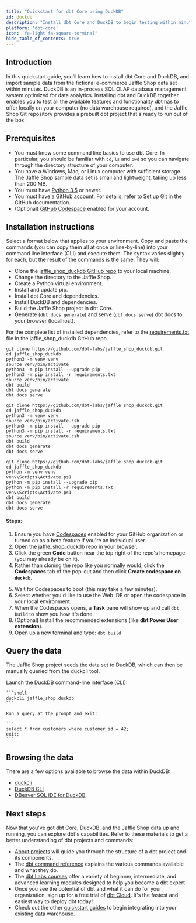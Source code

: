 ```yaml
---
title: "Quickstart for dbt Core using DuckDB"
id: duckdb
description: "Install dbt Core and DuckDB to begin testing within minutes"
platform: 'dbt-core'
icon: 'fa-light fa-square-terminal'
hide_table_of_contents: true
---
```


## Introduction

In this quickstart guide, you’ll learn how to install dbt Core and DuckDB, and import sample data from the fictional e-commerce Jaffle Shop data set within minutes. DuckDB is an in-process SQL OLAP database management system optimized for data analytics. Installing dbt and DuckDB together enables you to test all the available features and functionality dbt has to offer locally on your computer (no data warehouse required), and the Jaffle Shop Git repository provides a prebuilt dbt project that's ready to run out of the box.

## Prerequisites

* You must know some command line basics to use dbt Core. In particular, you should be familiar with `cd`, `ls` and `pwd` so you can navigate through the directory structure of your computer.
* You have a Windows, Mac, or Linux computer with sufficient storage. The Jaffle Shop sample data set is small and lightweight, taking up less than 200 MB. 
* You must have [Python 3.5](https://www.python.org/downloads/) or newer.
* You must have a [GitHub account](https://github.com/join). For details, refer to [Set up Git](https://docs.github.com/en/get-started/quickstart/set-up-git) in the GitHub documentation.
* (Optional) [GitHub Codespace](https://docs.github.com/en/codespaces/managing-codespaces-for-your-organization/enabling-or-disabling-github-codespaces-for-your-organization) enabled for your account.

## Installation instructions

Select a format below that applies to your environment. Copy and paste the commands (you can copy them all at once or line-by-line) into your command line interface (CLI) and execute them. The syntax varies slightly for each, but the result of the commands is the same. They will: 

- Clone the [jaffle_shop_duckdb GitHub repo](https://github.com/dbt-labs/jaffle_shop_duckdb) to your local machine.
- Change the directory to the Jaffle Shop.
- Create a Python virtual environment.
- Install and update pip.
- Install dbt Core and dependencies.
- Install DuckDB and dependencies.
- Build the Jaffle Shop project in dbt Core.
- Generate (`dbt docs generate`) and serve (`dbt docs serve`) dbt docs to your browser (localhost).

For the complete list of installed dependencies, refer to the [requirements.txt](https://github.com/dbt-labs/jaffle_shop_duckdb/blob/duckdb/requirements.txt) file in the jaffle_shop_duckdb GitHub repo. 

<Tabs>
<TabItem value="Bash" label="bash/zsh (Mac)">

```shell
git clone https://github.com/dbt-labs/jaffle_shop_duckdb.git
cd jaffle_shop_duckdb
python3 -m venv venv
source venv/bin/activate
python3 -m pip install --upgrade pip
python3 -m pip install -r requirements.txt
source venv/bin/activate
dbt build
dbt docs generate
dbt docs serve
```

</TabItem>
<TabItem value="csh" label="csh/tcsh">

```shell
git clone https://github.com/dbt-labs/jaffle_shop_duckdb.git
cd jaffle_shop_duckdb
python3 -m venv venv
source venv/bin/activate.csh
python3 -m pip install --upgrade pip
python3 -m pip install -r requirements.txt
source venv/bin/activate.csh
dbt build
dbt docs generate
dbt docs serve
```

</TabItem>
<TabItem value="powershell" label="Windows Powershell">

```shell
git clone https://github.com/dbt-labs/jaffle_shop_duckdb.git
cd jaffle_shop_duckdb
python -m venv venv
venv\Scripts\Activate.ps1
python -m pip install --upgrade pip
python -m pip install -r requirements.txt
venv\Scripts\Activate.ps1
dbt build
dbt docs generate
dbt docs serve
```

</TabItem>
<TabItem value="codespace" label="GitHub Codespaces">

#### Steps:

1. Ensure you have [Codespaces](https://github.com/features/codespaces) enabled for your GitHub organization or turned on as a beta feature if you're an individual user.
2. Open the [jaffle_shop_duckdb](https://github.com/dbt-labs/jaffle_shop_duckdb) repo in your browser.
3. Click the green **Code** button near the top right of the repo's homepage (you may already be on it).
4. Rather than cloning the repo like you normally would, click the **Codespaces** tab of the pop-out and then click **Create codespace on `duckdb`**.
<div style={{maxWidth: '400px'}}>
    <Lightbox src="/img/codespace-quickstart/open_in_codespaces.png" title="Open in Codespaces" />
    </div>

5. Wait for Codespaces to boot (this may take a few minutes).
6. Select whether you'd like to use the Web IDE or open the codespace in your local environment.
7. When the Codespaces opens, a **Task** pane will show up and call `dbt build` to show you how it's done.
8. (Optional) Install the recommended extensions (like **dbt Power User extension**).
9. Open up a new terminal and type: `dbt build`

</TabItem>
</Tabs>

## Query the data

The Jaffle Shop project seeds the data set to DuckDB, which can then be manually queried from the duckcli tool. 

Launch the DuckDB command-line interface (CLI):

    ```shell
    duckcli jaffle_shop.duckdb
    ```

    Run a query at the prompt and exit:

    ```
    select * from customers where customer_id = 42;
    exit;
    ```

## Browsing the data

There are a few options available to browse the data within DuckDB: 

- [duckcli](https://pypi.org/project/duckcli/)
- [DuckDB CLI](https://duckdb.org/docs/installation/?environment=cli)
- [DBeaver SQL IDE for DuckDB](https://duckdb.org/docs/guides/sql_editors/dbeaver)

## Next steps

Now that you've got dbt Core, DuckDB, and the Jaffle Shop data up and running, you can explore dbt's capabilities. Refer to these materials to get a better understanding of dbt projects and commands:

* [About projects](/docs/build/projects) will guide you through the structure of a dbt project and its components.
* The [dbt command reference](/reference/dbt-commands) explains the various commands available and what they do.
* The [dbt Labs courses](https://courses.getdbt.com/collections) offer a variety of beginner, intermediate, and advanced learning modules designed to help you become a dbt expert. 
* Once you see the potential of dbt and what it can do for your organization, sign up for a free trial of [dbt Cloud](https://www.getdbt.com/signup). It's the fastest and easiest way to deploy dbt today!
* Check out the other [quickstart guides](/quickstarts) to begin integrating into your existing data warehouse.
